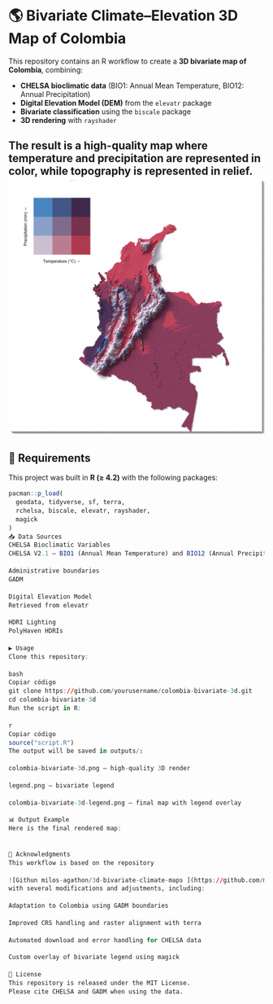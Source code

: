 # 🌎 Bivariate Climate–Elevation 3D Map of Colombia

This repository contains an R workflow to create a **3D bivariate map of Colombia**, combining:  
- **CHELSA bioclimatic data** (BIO1: Annual Mean Temperature, BIO12: Annual Precipitation)  
- **Digital Elevation Model (DEM)** from the `elevatr` package  
- **Bivariate classification** using the `biscale` package  
- **3D rendering** with `rayshader`  

The result is a high-quality map where **temperature and precipitation** are represented in color, while **topography** is represented in relief.
![Colombia bivariate 3D map](map/colombia-bivariate-3d-legend.png)
---


## 🔧 Requirements

This project was built in **R (≥ 4.2)** with the following packages:

```r
pacman::p_load(
  geodata, tidyverse, sf, terra,
  rchelsa, biscale, elevatr, rayshader,
  magick
)
📥 Data Sources
CHELSA Bioclimatic Variables
CHELSA V2.1 — BIO1 (Annual Mean Temperature) and BIO12 (Annual Precipitation)

Administrative boundaries
GADM

Digital Elevation Model
Retrieved from elevatr

HDRI Lighting
PolyHaven HDRIs

▶️ Usage
Clone this repository:

bash
Copiar código
git clone https://github.com/yourusername/colombia-bivariate-3d.git
cd colombia-bivariate-3d
Run the script in R:

r
Copiar código
source("script.R")
The output will be saved in outputs/:

colombia-bivariate-3d.png – high-quality 3D render

legend.png – bivariate legend

colombia-bivariate-3d-legend.png – final map with legend overlay

📊 Output Example
Here is the final rendered map:


🙏 Acknowledgments
This workflow is based on the repository

![Githun milos-agathon/3d-bivariate-climate-maps ](https://github.com/milos-agathon/3d-bivariate-climate-maps/tree/main)
with several modifications and adjustments, including:

Adaptation to Colombia using GADM boundaries

Improved CRS handling and raster alignment with terra

Automated download and error handling for CHELSA data

Custom overlay of bivariate legend using magick

📄 License
This repository is released under the MIT License.
Please cite CHELSA and GADM when using the data.

